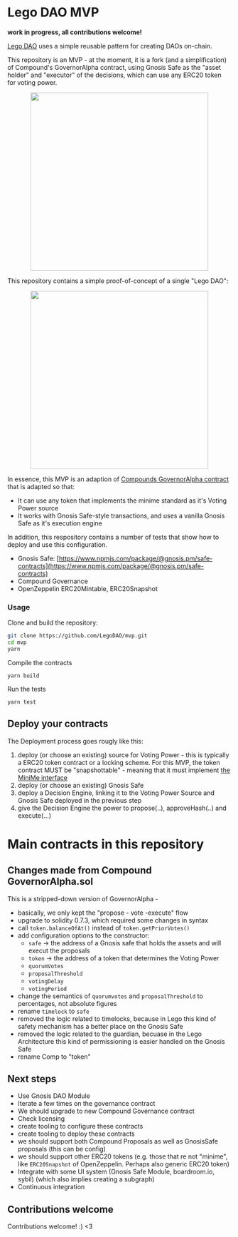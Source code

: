 # Lego DAO MVP

<b>work in progress, all contributions welcome!</b>

[Lego DAO](https://www.notion.so/LEGO-DAO-43b1905a888b47b987456b6df568d5cc) uses a simple reusable pattern for creating DAOs on-chain.

This repository is an MVP - at the moment, it is a fork (and a simplification) of Compound's GovernorAlpha contract, using Gnosis Safe as the "asset holder" and "executor" of the decisions, which can use any ERC20 token for voting power.

<p align="center">
<img src="https://user-images.githubusercontent.com/1306173/112619339-815a9c80-8e27-11eb-89b9-0c69326dceae.png" height="400" align="center">
</p>

This repository contains a simple proof-of-concept of a single "Lego DAO":

<p align="center">
<img src="https://user-images.githubusercontent.com/1306173/112619224-596b3900-8e27-11eb-95dd-04aa60c12b99.png" height="400" align="center">
</p>

In essence, this MVP is an adaption of [Compounds GovernorAlpha contract](https://github.com/compound-finance/compound-protocol/blob/master/contracts/Governance/GovernorAlpha.sol) that is adapted so that:

- It can use any token that implements the minime standard as it's Voting Power source
- It works with Gnosis Safe-style transactions, and uses a vanilla Gnosis Safe as it's execution engine

In addition, this respository contains a number of tests that show how to deploy and use this configuration.

- Gnosis Safe: [https://www.npmjs.com/package/@gnosis.pm/safe-contracts](https://www.npmjs.com/package/@gnosis.pm/safe-contracts)
- Compound Governance
- OpenZeppelin ERC20Mintable, ERC20Snapshot

### Usage

Clone and build the repository:

```sh
git clone https://github.com/LegoDAO/mvp.git
cd mvp
yarn
```

Compile the contracts

```
yarn build
```

Run the tests

```
yarn test
```

## Deploy your contracts

The Deployment process goes rougly like this:

1. deploy (or choose an existing) source for Voting Power - this is typically a ERC20 token contract or a locking scheme.
   For this MVP, the token contract MUST be "snapshottable" - meaning that it must implement [the MiniMe interface](./contracts/interfaces/ERC20MiniMe.sol)
2. deploy (or choose an existing) Gnosis Safe
3. deploy a Decision Engine, linking it to the Voting Power Source and Gnosis Safe deployed in the previous step
4. give the Decision Engine the power to propose(..), approveHash(..) and execute(...)

# Main contracts in this repository

## Changes made from Compound GovernorAlpha.sol

This is a stripped-down version of GovernorAlpha -

- basically, we only kept the "propose - vote -execute" flow
- upgrade to solidity 0.7.3, which required some changes in syntax
- call `token.balanceOfAt()` instead of `token.getPriorVotes()`
- add configuration options to the constructor:
  - `safe` -> the address of a Gnosis safe that holds the assets and will execut the proposals
  - `token` -> the address of a token that determines the Voting Power
  - `quorumVotes`
  - `proposalThreshold`
  - `votingDelay`
  - `votingPeriod`
- change the semantics of `quorumvotes` and `proposalThreshold` to percentages, not absolute figures
- rename `timelock` to `safe`
- removed the logic related to timelocks, because in Lego this kind of safety mechanism has a better place on the Gnosis Safe
- removed the logic related to the guardian, becuase in the Lego Architecture this kind of permissioning is easier handled on the Gnosis Safe
- rename Comp to "token"

## Next steps

- Use Gnosis DAO Module
- Iterate a few times on the governance contract
- We should upgrade to new Compound Governance contract
- Check licensing
- create tooling to configure these contracts
- create tooling to deploy these contracts
- we should support both Compound Proposals as well as GnosisSafe proposals (this can be config)
- we should support other ERC20 tokens (e.g. those that re not "minime", like `ERC20Snapshot` of OpenZeppelin. Perhaps also generic ERC20 token)
- Integrate with some UI system (Gnosis Safe Module, boardroom.io, sybil) (which also implies creating a subgraph)
- Continuous integration

## Contributions welcome

Contributions welcome! :) <3
